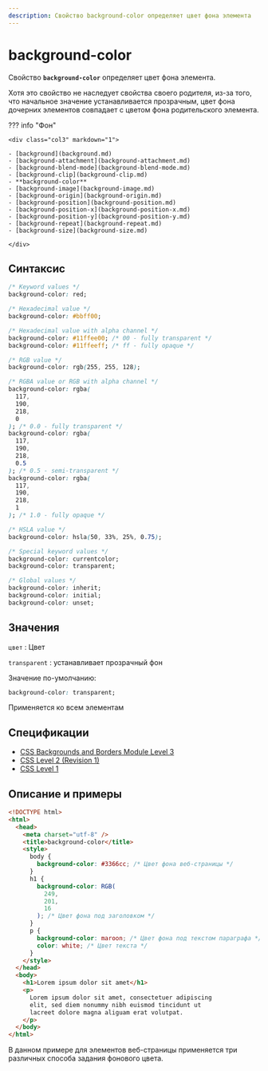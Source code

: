 ```yaml
---
description: Свойство background-color определяет цвет фона элемента
---
```


# background-color

Свойство **`background-color`** определяет цвет фона элемента.

Хотя это свойство не наследует свойства своего родителя, из-за того, что начальное значение устанавливается прозрачным, цвет фона дочерних элементов совпадает с цветом фона родительского элемента.

??? info "Фон"

    <div class="col3" markdown="1">

    - [background](background.md)
    - [background-attachment](background-attachment.md)
    - [background-blend-mode](background-blend-mode.md)
    - [background-clip](background-clip.md)
    - **background-color**
    - [background-image](background-image.md)
    - [background-origin](background-origin.md)
    - [background-position](background-position.md)
    - [background-position-x](background-position-x.md)
    - [background-position-y](background-position-y.md)
    - [background-repeat](background-repeat.md)
    - [background-size](background-size.md)

    </div>

## Синтаксис

```css
/* Keyword values */
background-color: red;

/* Hexadecimal value */
background-color: #bbff00;

/* Hexadecimal value with alpha channel */
background-color: #11ffee00; /* 00 - fully transparent */
background-color: #11ffeeff; /* ff - fully opaque */

/* RGB value */
background-color: rgb(255, 255, 128);

/* RGBA value or RGB with alpha channel */
background-color: rgba(
  117,
  190,
  218,
  0
); /* 0.0 - fully transparent */
background-color: rgba(
  117,
  190,
  218,
  0.5
); /* 0.5 - semi-transparent */
background-color: rgba(
  117,
  190,
  218,
  1
); /* 1.0 - fully opaque */

/* HSLA value */
background-color: hsla(50, 33%, 25%, 0.75);

/* Special keyword values */
background-color: currentcolor;
background-color: transparent;

/* Global values */
background-color: inherit;
background-color: initial;
background-color: unset;
```

## Значения

`цвет`
: Цвет

`transparent`
: устанавливает прозрачный фон

Значение по-умолчанию:

```css
background-color: transparent;
```

Применяется ко всем элементам

## Спецификации

- [CSS Backgrounds and Borders Module Level 3](http://dev.w3.org/csswg/css3-background/#background-color)
- [CSS Level 2 (Revision 1)](http://www.w3.org/TR/CSS2/colors.html#propdef-background-color)
- [CSS Level 1](http://www.w3.org/TR/CSS1/#background-color)

## Описание и примеры

```html
<!DOCTYPE html>
<html>
  <head>
    <meta charset="utf-8" />
    <title>background-color</title>
    <style>
      body {
        background-color: #3366cc; /* Цвет фона веб-страницы */
      }
      h1 {
        background-color: RGB(
          249,
          201,
          16
        ); /* Цвет фона под заголовком */
      }
      p {
        background-color: maroon; /* Цвет фона под текстом параграфа */
        color: white; /* Цвет текста */
      }
    </style>
  </head>
  <body>
    <h1>Lorem ipsum dolor sit amet</h1>
    <p>
      Lorem ipsum dolor sit amet, consectetuer adipiscing
      elit, sed diem nonummy nibh euismod tincidunt ut
      lacreet dolore magna aliguam erat volutpat.
    </p>
  </body>
</html>
```

В данном примере для элементов веб-страницы применяется три различных способа задания фонового цвета.
